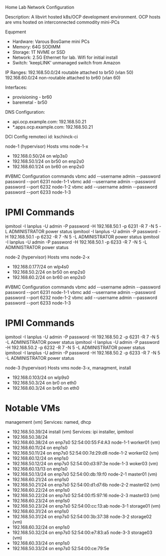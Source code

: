 Home Lab Network Configuration

Description:
A libvirt hosted k8s/OCP development environment. OCP hosts are vms hosted on interconnected commodity mini-PCs

Equpment
 - Hardware: Varous BosGame mini PCs
 - Memory: 64G SODIMM
 - Storage: 1T NVME or SSD
 - Network: 2.5G Ethernet for lab. Wifi for initial install
 - Switch: 'keepLINK' unmanaged switch from Amazon

IP Ranges:
192.168.50.0/24 routable attached to br50 (vlan 50)
192.168.60.0/24 non-routable  attached to br60 (vlan 60)

Interfaces: 
- provisioning - br60
- baremetal - br50

DNS Configuration:
- api.ocp.example.com: 192.168.50.21 
- *.apps.ocp.example.com: 192.168.50.21


DCI Config
remoteci id: kschinck-ci

node-1 (hypervisor)
  Hosts vms node-1-x
  - 192.168.0.50/24 on wlp3s0
  - 192.168.50.1/24 on br50 on enp2s0
  - 192.168.60.1/24 on br60 on enp2s0

  #VBMC Configuration commands
  vbmc add --username admin --password password --port 6231 node-1-1
  vbmc add --username admin --password password --port 6232 node-1-2
  vbmc add --username admin --password password --port 6233 node-1-3

  # IPMI Commands
  ipmitool -I lanplus -U admin -P password -H 192.168.50.1 -p 6231 -R 7 -N 5 -L ADMINISTRATOR power status
  ipmitool -I lanplus -U admin -P password -H 192.168.50.1 -p 6232 -R 7 -N 5 -L ADMINISTRATOR power status
  ipmitool -I lanplus -U admin -P password -H 192.168.50.1 -p 6233 -R 7 -N 5 -L ADMINISTRATOR power status

node-2 (hypervisor)
  Hosts vms node-2-x
  - 192.168.0.177/24 on wlp4s0
  - 192.168.50.2/24 on br50 on enp2s0
  - 192.168.60.2/24 on br60 on enp2s0

  #VBMC Configuration commands
  vbmc add --username admin --password password --port 6231 node-1-1
  vbmc add --username admin --password password --port 6232 node-1-2
  vbmc add --username admin --password password --port 6233 node-1-3

  # IPMI Commands
  ipmitool -I lanplus -U admin -P password -H 192.168.50.2 -p 6231 -R 7 -N 5 -L ADMINISTRATOR power status
  ipmitool -I lanplus -U admin -P password -H 192.168.50.2 -p 6232 -R 7 -N 5 -L ADMINISTRATOR power status
  ipmitool -I lanplus -U admin -P password -H 192.168.50.2 -p 6233 -R 7 -N 5 -L ADMINISTRATOR power status

node-3 (hypervisor)
  Hosts vms node-3-x, managment, install
  - 192.168.0.103/24 on wlp9s0
  - 192.168.50.3/24 on br0 on eth0
  - 192.168.60.3/24 on br60 on eth0

# Notable VMs
management (vm)
  Services: named, dhcp
  - 192.168.50.39/24
install (vm)
  Services: ipi installer, ipmitool
  - 192.168.50.38/24
  - 192.168.60.38/24 on enp7s0 52:54:00:55:F4:A3
node-1-1 worker01 (vm)
  - 192.168.60.11/24 on enp1s0 
  - 192.168.50.11/24 on enp7s0 52:54:00:7d:29:d8
node-1-2 worker02 (vm)
  - 192.168.60.12/24 on enp1s0 
  - 192.168.50.12/24 on enp7s0 52:54:00:d3:97:3e
node-1-3 woker03 (vm)
  - 192.168.60.13/13 on enp1s0 
  - 192.168.50.13/24 on enp7s0 52:54:00:db:19:f0
node-2-1 master01 (vm)
  - 192.168.60.21/24 on enp1s0 
  - 192.168.50.21/24 on enp7s0 52:54:00:d1:d7:6b
node-2-2 master02 (vm)
  - 192.168.60.22/24 on enp1s0 
  - 192.168.50.22/24 on enp7s0 52:54:00:f5:97:16
node-2-3 master03 (vm)
  - 192.168.60.23/24 on enp1s0
  - 192.168.50.23/24 on enp7s0 52:54:00:cc:13:ab
 node-3-1 storage01 (vm) 
  - 192.168.60.31/24 on enp1s0 
  - 192.168.50.31/24 on enp7s0 52:54:00:3b:37:38
 node-3-2 storage02 (vm) 
  - 192.168.60.32/24 on enp1s0 
  - 192.168.50.32/24 on enp7s0 52:54:00:e7:83:a5
 node-3-3 storage03 (vm) 
  - 192.168.60.33/24 on enp1s0 
  - 192.168.50.33/24 on enp7s0 52:54:00:ce:79:5e

